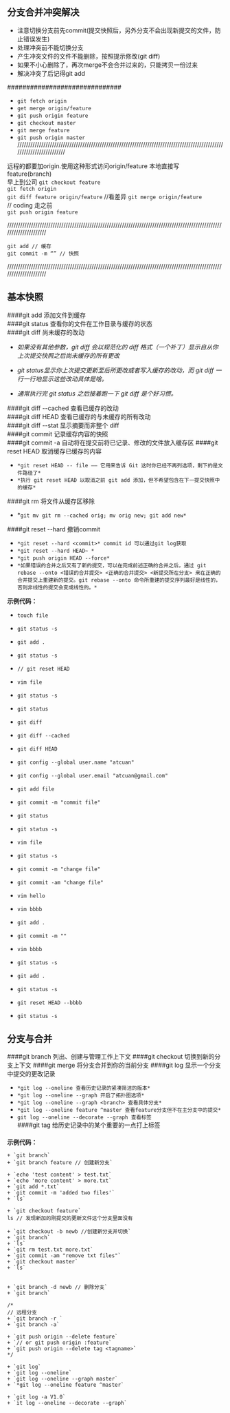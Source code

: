 ## 分支合并冲突解决
- 注意切换分支前先commit(提交快照后，另外分支不会出现新提交的文件，防止错误发生)
- 处理冲突前不能切换分支
- 产生冲突文件的文件不能删除，按照提示修改(git diff)
- 如果不小心删除了，再次merge不会合并过来的，只能拷贝一份过来
- 解决冲突了后记得git add <filename>


##############################
- `git fetch origin`     
- `get merge origin/feature  `  
- `git push origin feature  `  
- `git checkout master  `  
- `git merge feature  `  
- `git push origin master  `  
/////////////////////////////////////////////////////////////////////////////////////////////////////////////////////

远程的都要加origin.使用这种形式访问origin/feature   本地直接写feature(branch)  
早上到公司
`git checkout feature`    
`git fetch origin`  
`git diff feature origin/feature` //看差异 
`git merge origin/feature`  
// coding
走之前  
`git push origin feature`     

/////////////////////////////////////////////////////////////////////////////////////////////////////////////////////

`git add // 缓存`  
`git commit -m “” // 快照`  

/////////////////////////////////////////////////////////////////////////////////////////////////////////////////////
## 基本快照  
####git add 添加文件到缓存    
####git status 查看你的文件在工作目录与缓存的状态  
####git diff 尚未缓存的改动  
- *如果没有其他参数，git diff 会以规范化的 diff 格式（一个补丁）显示自从你上次提交快照之后尚未缓存的所有更改*  

- *git status显示你上次提交更新至后所更改或者写入缓存的改动，而 git diff 一行一行地显示这些改动具体是啥。* 
- *通常执行完 git status 之后接着跑一下 git diff 是个好习惯。*

####git diff --cached 查看已缓存的改动  
####git diff HEAD 查看已缓存的与未缓存的所有改动  
####git diff --stat 显示摘要而非整个 diff  
####git commit 记录缓存内容的快照  
####git commit -a 自动将在提交前将已记录、修改的文件放入缓存区
####git reset HEAD 取消缓存已缓存的内容
- `*git reset HEAD -- file —— 它用来告诉 Git 这时你已经不再列选项，剩下的是文件路径了*`    
- `*执行 git reset HEAD 以取消之前 git add 添加，但不希望包含在下一提交快照中的缓存* `  
   
####git rm 将文件从缓存区移除
- *`git mv git rm --cached orig; mv orig new; git add new*`     
 
####git  reset --hard 撤销commit
- `*git reset --hard <commit>* commit id 可以通过git log获取 `   
- `*git reset --hard HEAD~ *`
- `*git push origin HEAD --force*`      
- `*如果错误的合并之后又有了新的提交，可以在完成前述正确的合并之后，通过 git rebase --onto <错误的合并提交> <正确的合并提交> <新提交所在分支> 来在正确的合并提交上重建新的提交。git rebase --onto 命令所重建的提交序列最好是线性的，否则非线性的提交会变成线性的。*`  
   


**示例代码：**
+ `touch file`  
+ `git status -s`  

+ `git add .`  
+ `git status -s `  

+ `// git reset HEAD`  

+ `vim file`  

+ `git status -s `  
+ `git status`  

+ `git diff`  
+ `git diff --cached`  
+ `git diff HEAD`  

+ `git config --global user.name "atcuan"`  
+ `git config --global user.email "atcuan@gmail.com"`  

+ `git add file`  
+ `git commit -m "commit file"`  
+ `git status`  
+ `git status -s`  


+ `vim file`  
+ `git status -s`  
+ `git commit -m "change file"`  
+ `git commit -am "change file"`  

+ `vim hello`  
+ `vim bbbb`  
+ `git add .`  
+ `git commit -m ""`  
+ `vim bbbb`  
+ `git status -s`  

+ `git add .`  
+ `git status -s`  

+ `git reset HEAD --bbbb`  
+ `git status -s  `  

## 分支与合并 
####git branch 列出、创建与管理工作上下文
####git checkout 切换到新的分支上下文
####git merge 将分支合并到你的当前分支
####git log 显示一个分支中提交的更改记录
- `*git log --oneline 查看历史记录的紧凑简洁的版本*`   
- `*git log --oneline --graph 开启了拓扑图选项*`   
- `*git log --oneline --graph <branch> 查看具体分支*`  
- `*git log --oneline feature ^master 查看feature分支但不在主分支中的提交*` 
- `git log --oneline --decorate --graph 查看标签`  
####git tag 给历史记录中的某个重要的一点打上标签
####
**示例代码：**
```
+ `git branch`  
+ `git branch feature // 创建新分支`  

+ `echo 'test content' > test.txt`  
+ `echo 'more content' > more.txt`  
+ `git add *.txt`  
+ `git commit -m 'added two files'`  
+ `ls`  

+ `git checkout feature`  
ls // 发现新加的刚提交的更新文件这个分支里面没有

+ `git checkout -b newb //创建新分支并切换`  
+ `git branch`  
+ `ls`  
+ `git rm test.txt more.txt`  
+ `git commit -am "remove txt files"`  
+ `git checkout master`  
+ `ls`  


+ `git branch -d newb // 删除分支`  
+ `git branch`  

/*
// 远程分支
+ `git branch -r `  
+ `git branch -a`  

+ `git push origin --delete feature`  
+ `// or git push origin :feature`  
+ `git push origin --delete tag <tagname>`  
*/

+ `git log`  
+ `git log --oneline`  
+ `git log --oneline --graph master`  
+ `*git log --oneline feature ^master`  

+ `git log -a V1.0`  
+ `it log --oneline --decorate --graph`  
